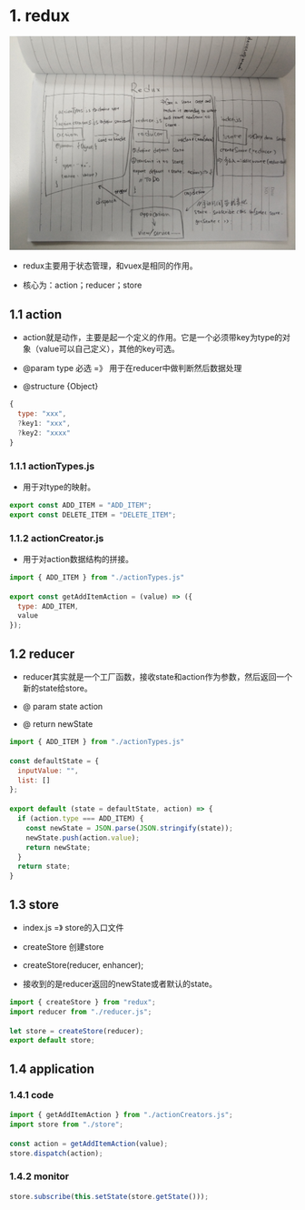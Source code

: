 # 1. redux

![redux](./img/redux1.jpg)

- redux主要用于状态管理，和vuex是相同的作用。

- 核心为：action；reducer；store

## 1.1 action

- action就是动作，主要是起一个定义的作用。它是一个必须带key为type的对象（value可以自己定义），其他的key可选。

- @param type 必选 =》 用于在reducer中做判断然后数据处理

- @structure {Object}

```js
{
  type: "xxx",
  ?key1: "xxx",
  ?key2: "xxxx"
}
```

### 1.1.1 actionTypes.js

- 用于对type的映射。

```js
export const ADD_ITEM = "ADD_ITEM";
export const DELETE_ITEM = "DELETE_ITEM";
```

### 1.1.2 actionCreator.js

- 用于对action数据结构的拼接。

```js
import { ADD_ITEM } from "./actionTypes.js"

export const getAddItemAction = (value) => ({
  type: ADD_ITEM,
  value
});
```

## 1.2 reducer

- reducer其实就是一个工厂函数，接收state和action作为参数，然后返回一个新的state给store。

- @ param state action

- @ return newState

```js
import { ADD_ITEM } from "./actionTypes.js"

const defaultState = {
  inputValue: "",
  list: []
};

export default (state = defaultState, action) => {
  if (action.type === ADD_ITEM) {
    const newState = JSON.parse(JSON.stringify(state));
    newState.push(action.value);
    return newState;
  }
  return state;
}
```

## 1.3 store

- index.js =》 store的入口文件

- createStore 创建store

- createStore(reducer, enhancer);

- 接收到的是reducer返回的newState或者默认的state。

```js
import { createStore } from "redux";
import reducer from "./reducer.js";

let store = createStore(reducer);
export default store;
```

## 1.4 application

### 1.4.1 code 

```js
import { getAddItemAction } from "./actionCreators.js";
import store from "./store";

const action = getAddItemAction(value);
store.dispatch(action);
```

### 1.4.2 monitor

```js
store.subscribe(this.setState(store.getState()));
```
